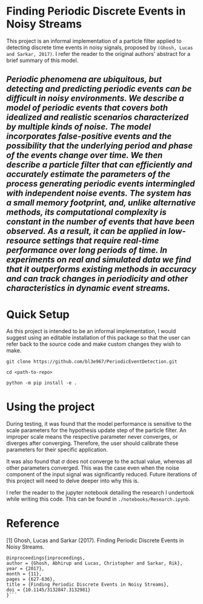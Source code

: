 # Finding Periodic Discrete Events in Noisy Streams

This project is an informal implementation of a particle filter applied to detecting discrete time events in noisy signals, proposed by `(Ghosh, Lucas and Sarkar, 2017)`. I refer the reader to the original authors' abstract for a brief summary of this model.

*Periodic phenomena are ubiquitous, but detecting and predicting periodic events can be difficult in noisy environments. We describe a model of periodic events that covers both idealized and realistic scenarios characterized by multiple kinds of noise.*
*The model incorporates false-positive events and the possibility that the underlying period and phase of the events change over time. We then describe a particle filter that can efficiently and accurately estimate the parameters of the process generating periodic events intermingled with independent noise events.*
*The system has a small memory footprint, and, unlike alternative methods, its computational complexity is constant in the number of events that have been observed.*
*As a result, it can be applied in low-resource settings that require real-time performance over long periods of time. In experiments on real and simulated data we find that it outperforms existing methods in accuracy and can track changes in periodicity and other characteristics in dynamic event streams.*
---

# Quick Setup
As this project is intended to be an informal implementation, I would suggest using an editable installation of this package so that the user can refer back to the source code and make custom changes they wish to make.

```
git clone https://github.com/bl3e967/PeriodicEventDetection.git

cd <path-to-repo>

python -m pip install -e .
```

# Using the project

During testing, it was found that the model performance is sensitive to the scale parameters for the hypothesis update step of the particle filter. An improper scale means the respective parameter never converges, or diverges after converging. Therefore, the user should calibrate these parameters for their specific application. 

It was also found that $\sigma$ does not converge to the actual value, whereas all other parameters converged. This was the case even when the noise component of the input signal was significantly reduced. Future iterations of this project will need to delve deeper into why this is. 

I refer the reader to the jupyter notebook detailing the research I undertook while writing this code. This can be found in `./notebooks/Research.ipynb`. 

# Reference
<a id="1">[1]</a> Ghosh, Lucas and Sarkar (2017). Finding Periodic Discrete Events in Noisy Streams.
```
@inproceedings{inproceedings,
author = {Ghosh, Abhirup and Lucas, Christopher and Sarkar, Rik},
year = {2017},
month = {11},
pages = {627-636},
title = {Finding Periodic Discrete Events in Noisy Streams},
doi = {10.1145/3132847.3132981}
}```

